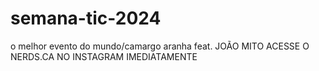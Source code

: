 # semana-tic-2024
o melhor evento do mundo/camargo aranha feat. JOÃO MITO
ACESSE O NERDS.CA NO INSTAGRAM IMEDIATAMENTE
